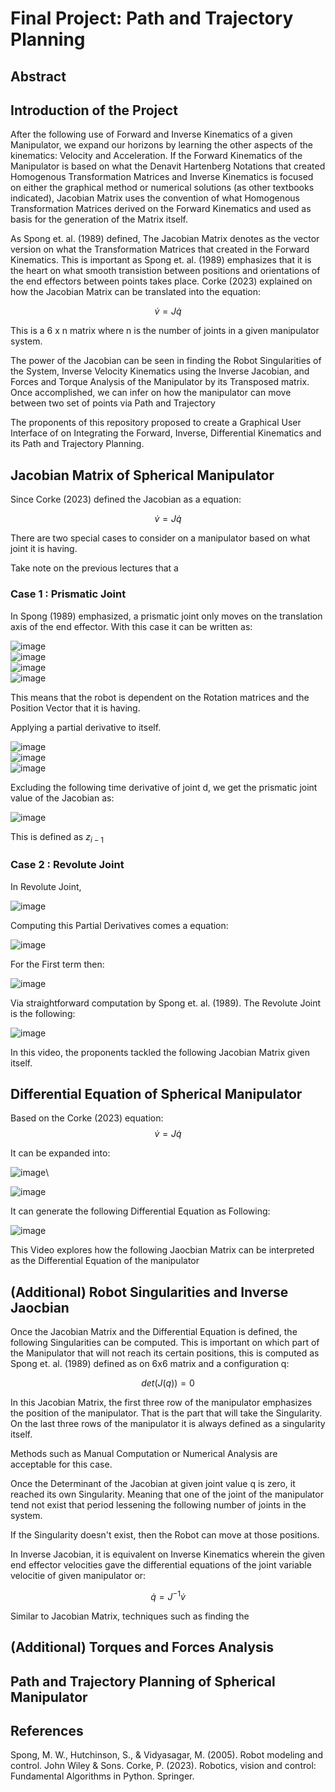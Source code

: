 # Final Project: Path and Trajectory Planning

## Abstract

## Introduction of the Project

  After the following use of Forward and Inverse Kinematics of a given Manipulator, we expand our horizons by
  learning the other aspects of the kinematics: Velocity and Acceleration. If the Forward Kinematics of the Manipulator
  is based on what the Denavit Hartenberg Notations that created Homogenous Transformation Matrices and Inverse Kinematics is 
  focused on either the graphical method or numerical solutions (as other textbooks indicated), Jacobian Matrix uses the convention of
  what Homogenous Transformation Matrices derived on the Forward Kinematics and used as basis for the generation of the Matrix itself.
  
  As Spong et. al. (1989) defined, The Jacobian Matrix denotes as the vector version on what the Transformation Matrices that created in the 
  Forward Kinematics. This is important as Spong et. al. (1989) emphasizes that it is the heart on what smooth transistion between positions and
  orientations of the end effectors between points takes place. Corke (2023) explained on how the Jacobian Matrix can be translated into the equation:

  $$\dot v = J \dot q$$

  This is a 6 x n matrix where n is the number of joints in a given manipulator system. 

  The power of the Jacobian can be seen in finding the Robot Singularities of the System, Inverse Velocity Kinematics using the Inverse Jacobian, and 
  Forces and Torque Analysis of the Manipulator by its Transposed matrix. Once accomplished, we can infer on how the manipulator can move between two set of points via 
  Path and Trajectory

  The proponents of this repository proposed to create a Graphical User Interface of on Integrating the Forward, Inverse, Differential Kinematics and its Path and Trajectory
  Planning. 
  

## Jacobian Matrix of Spherical Manipulator

  Since Corke (2023) defined the Jacobian as a equation:

  $$\dot v = J \dot q$$

  There are two special cases to consider on a manipulator based on what joint it is having. 

  Take note on the previous lectures that a 
  
### Case 1 : Prismatic Joint
 In Spong (1989) emphasized, a prismatic joint only moves on the translation axis of the end effector. With this case it can be written as:

 ![image](https://github.com/leandawnleandawn/Robotics2_JacobianandPT_Group12_Spherical_2024/assets/83767299/753c6c4e-7e22-4da8-bcf0-e8853dea2d43)\
![image](https://github.com/leandawnleandawn/Robotics2_JacobianandPT_Group12_Spherical_2024/assets/83767299/bc45caad-b0f1-453d-b495-756fb85c9d0c)\
![image](https://github.com/leandawnleandawn/Robotics2_JacobianandPT_Group12_Spherical_2024/assets/83767299/a5e70e62-0bba-4808-b8a6-92ca9fcd0618)\
![image](https://github.com/leandawnleandawn/Robotics2_JacobianandPT_Group12_Spherical_2024/assets/83767299/846121eb-fccc-41e3-a6c1-d69c82e739c9)

This means that the robot is dependent on the Rotation matrices and the Position Vector that it is having. 

Applying a partial derivative to itself. 

![image](https://github.com/leandawnleandawn/Robotics2_JacobianandPT_Group12_Spherical_2024/assets/83767299/6356b3e4-8916-4731-924a-6139f8d47539)\
![image](https://github.com/leandawnleandawn/Robotics2_JacobianandPT_Group12_Spherical_2024/assets/83767299/b9e66075-ca21-4192-807e-1d4b5ecea70c)\
![image](https://github.com/leandawnleandawn/Robotics2_JacobianandPT_Group12_Spherical_2024/assets/83767299/91d9c1c8-63b0-41a6-b82a-9a00a226ac6a)

Excluding the following time derivative of joint d, we get the prismatic joint value of the Jacobian as:

![image](https://github.com/leandawnleandawn/Robotics2_JacobianandPT_Group12_Spherical_2024/assets/83767299/135568b1-ced8-4ba1-bae0-0384480fe1b9)

This is defined as $z_{i-1}$

### Case 2 : Revolute Joint

In Revolute Joint, 

![image](https://github.com/leandawnleandawn/Robotics2_JacobianandPT_Group12_Spherical_2024/assets/83767299/de734e4f-56d7-4575-8d6b-039be2f12877)

Computing this Partial Derivatives comes a equation:

![image](https://github.com/leandawnleandawn/Robotics2_JacobianandPT_Group12_Spherical_2024/assets/83767299/66d34417-1151-4297-869d-a7734e31d0bc)

For the First term then:

![image](https://github.com/leandawnleandawn/Robotics2_JacobianandPT_Group12_Spherical_2024/assets/83767299/a0a6a7f2-13e6-4f85-ae88-170f8fd8e3fd)

Via straightforward computation by Spong et. al. (1989). The Revolute Joint is the following:

![image](https://github.com/leandawnleandawn/Robotics2_JacobianandPT_Group12_Spherical_2024/assets/83767299/71f62b74-c39d-4aed-a882-5fd6851cdef2)


In this video, the proponents tackled the following Jacobian Matrix given itself. 


## Differential Equation of Spherical Manipulator

Based on the Corke (2023) equation:
  $$\dot v = J \dot q$$

  It can be expanded into:

  ![image](https://github.com/leandawnleandawn/Robotics2_JacobianandPT_Group12_Spherical_2024/assets/83767299/cdef6f3b-523a-47e4-948e-050346116a99)\

  ![image](https://github.com/leandawnleandawn/Robotics2_JacobianandPT_Group12_Spherical_2024/assets/83767299/8487a8b6-b0b6-4799-9149-a4f6f11c8dc0)

  It can generate the following Differential Equation as Following:

  ![image](https://github.com/leandawnleandawn/Robotics2_JacobianandPT_Group12_Spherical_2024/assets/83767299/756e7fd4-85c8-4441-923b-df8edb17a1c2)

  This Video explores how the following Jaocbian Matrix can be interpreted as the Differential Equation of the manipulator
  

## (Additional) Robot Singularities and Inverse Jaocbian

  Once the Jacobian Matrix and the Differential Equation is defined, the following Singularities can be computed. This is important on which part of the Manipulator
  that will not reach its certain positions, this is computed as Spong et. al. (1989) defined as on 6x6 matrix and a configuration q:

  $$det(J(q)) = 0$$

  In this Jacobian Matrix, the first three row of the manipulator emphasizes the position of the manipulator. That is the part that will take the Singularity. On the last
  three rows of the manipulator it is always defined as a singularity itself. 

  Methods such as Manual Computation or Numerical Analysis are acceptable for this case. 

  Once the Determinant of the Jacobian at given joint value q is zero, it reached its own Singularity. Meaning that one of the joint of the manipulator tend not exist that period
  lessening the following number of joints in the system.

  If the Singularity doesn't exist, then the Robot can move at those positions.


  In Inverse Jacobian, it is equivalent on Inverse Kinematics wherein the given end effector velocities gave the differential equations of the joint variable velocitie of 
  given manipulator or:

  $$\dot q = J^{-1} \dot v$$

  Similar to Jacobian Matrix, techniques such as finding the 
  
## (Additional) Torques and Forces Analysis


## Path and Trajectory Planning of Spherical Manipulator


## References

Spong, M. W., Hutchinson, S., & Vidyasagar, M. (2005). Robot modeling and control. John Wiley & Sons.
Corke, P. (2023). Robotics, vision and control: Fundamental Algorithms in Python. Springer.
